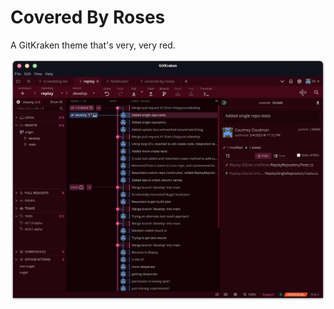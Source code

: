 # Covered By Roses

A GitKraken theme that's very, very red.

![Screenshot of GitKraken using the Covered By Roses theme](/covered-by-roses.png?raw=true "Covered By Roses")
